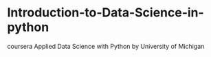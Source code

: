 # Introduction-to-Data-Science-in-python

coursera
Applied Data Science with Python by University of Michigan
